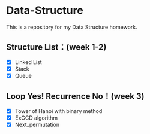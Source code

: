 # Data-Structure
This is a repository for my Data Structure homework.





## Structure List：(week 1-2)

* [x] Linked List
* [x] Stack
* [x] Queue<T>

## Loop Yes! Recurrence No！(week 3)

* [x] Tower of Hanoi with binary method
* [x] ExGCD algorithm
* [x] Next_permutation

